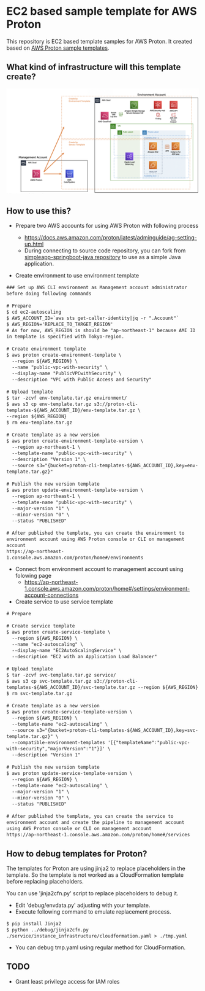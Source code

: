 # EC2 based sample template for AWS Proton

This repository is EC2 based template samples for AWS Proton. It created based on [AWS Proton sample templates](https://github.com/aws-samples/aws-proton-sample-templates).

## What kind of infrastructure will this template create?

![diagram](./docs/diagram.png)

## How to use this?

- Prepare two AWS accounts for using AWS Proton with following process

  - https://docs.aws.amazon.com/proton/latest/adminguide/ag-setting-up.html
  - During connecting to source code repository, you can fork from [simpleapp-springboot-java repository](https://github.com/yaggytter/simpleapp-springboot-java) to use as a simple Java application.

- Create environment to use environment template

```
### Set up AWS CLI environment as Management account administrator before doing following commands

# Prepare
$ cd ec2-autoscaling
$ AWS_ACCOUNT_ID=`aws sts get-caller-identity|jq -r ".Account"`
$ AWS_REGION='REPLACE_TO_TARGET_REGION'
# As for now, AWS_REGION is should be "ap-northeast-1" because AMI ID in template is specified with Tokyo-region.

# Create environment template
$ aws proton create-environment-template \
  --region ${AWS_REGION} \
  --name "public-vpc-with-security" \
  --display-name "PublicVPCwithSecurity" \
  --description "VPC with Public Access and Security"

# Upload template
$ tar -zcvf env-template.tar.gz environment/
$ aws s3 cp env-template.tar.gz s3://proton-cli-templates-${AWS_ACCOUNT_ID}/env-template.tar.gz \
--region ${AWS_REGION}
$ rm env-template.tar.gz

# Create template as a new version
$ aws proton create-environment-template-version \
  --region ap-northeast-1 \
  --template-name "public-vpc-with-security" \
  --description "Version 1" \
  --source s3="{bucket=proton-cli-templates-${AWS_ACCOUNT_ID},key=env-template.tar.gz}"

# Publish the new version template
$ aws proton update-environment-template-version \
  --region ap-northeast-1 \
  --template-name "public-vpc-with-security" \
  --major-version "1" \
  --minor-version "0" \
  --status "PUBLISHED"

# After published the template, you can create the environment to environment account using AWS Proton console or CLI on management account
https://ap-northeast-1.console.aws.amazon.com/proton/home#/environments

```

- Connect from environment account to management account using folowing page
  - https://ap-northeast-1.console.aws.amazon.com/proton/home#/settings/environment-account-connections
- Create service to use service template

```
# Prepare

# Create service template
$ aws proton create-service-template \
  --region ${AWS_REGION} \
  --name "ec2-autoscaling" \
  --display-name "EC2AutoScalingService" \
  --description "EC2 with an Application Load Balancer"

# Upload template
$ tar -zcvf svc-template.tar.gz service/
$ aws s3 cp svc-template.tar.gz s3://proton-cli-templates-${AWS_ACCOUNT_ID}/svc-template.tar.gz --region ${AWS_REGION}
$ rm svc-template.tar.gz

# Create template as a new version
$ aws proton create-service-template-version \
  --region ${AWS_REGION} \
  --template-name "ec2-autoscaling" \
  --source s3="{bucket=proton-cli-templates-${AWS_ACCOUNT_ID},key=svc-template.tar.gz}" \
  --compatible-environment-templates '[{"templateName":"public-vpc-with-security","majorVersion":"1"}]' \
  --description "Version 1"

# Publish the new version template
$ aws proton update-service-template-version \
  --region ${AWS_REGION} \
  --template-name "ec2-autoscaling" \
  --major-version "1" \
  --minor-version "0" \
  --status "PUBLISHED"

# After published the template, you can create the service to environment account and create the pipeline to management account using AWS Proton console or CLI on management account
https://ap-northeast-1.console.aws.amazon.com/proton/home#/services

```

## How to debug templates for Proton?

The templates for Proton are using jinja2 to replace placeholders in the template. So the template is not worked as a CloudFormation template before replacing placeholders.

You can use 'jinja2cfn.py' script to replace placeholders to debug it.

- Edit 'debug/envdata.py' adjusting with your template.
- Execute following command to emulate replacement process.

```
$ pip install Jinja2
$ python ../debug/jinja2cfn.py ./service/instance_infrastructure/cloudformation.yaml > ./tmp.yaml
```

- You can debug tmp.yaml using regular method for CloudFormation.

## TODO

- Grant least privilege access for IAM roles
